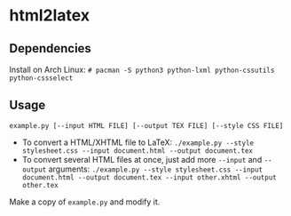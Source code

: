 html2latex
==========

Dependencies
------------
Install on Arch Linux: `# pacman -S python3 python-lxml python-cssutils python-cssselect`

Usage
-----
`example.py [--input HTML FILE] [--output TEX FILE] [--style CSS FILE]`

* To convert a HTML/XHTML file to LaTeX:
`./example.py --style stylesheet.css --input document.html --output document.tex`
* To convert several HTML files at once, just add more `--input` and `--output` arguments:
`./example.py --style stylesheet.css --input document.html --output document.tex --input other.xhtml --output other.tex`

Make a copy of `example.py` and modify it.
